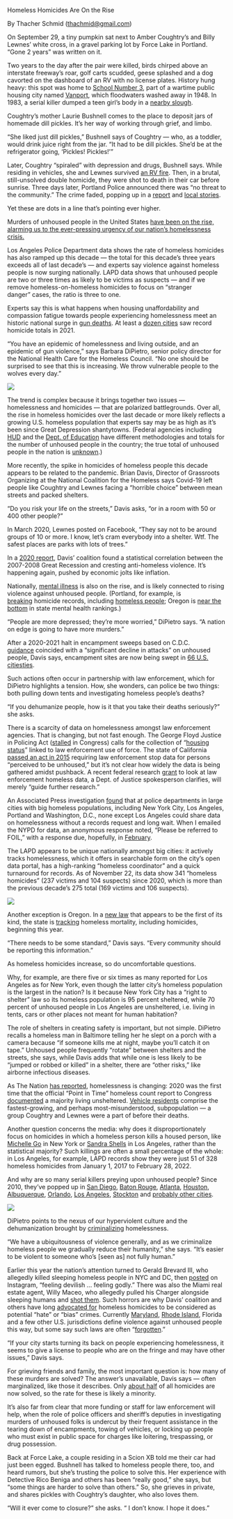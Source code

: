 Homeless Homicides Are On the Rise

By Thacher Schmid (thachmid@gmail.com)

On September 29, a tiny pumpkin sat next to Amber Coughtry’s and Billy Lewnes’ white cross, in a gravel parking lot by Force Lake in Portland. “Gone 2 years” was written on it.

Two years to the day after the pair were killed, birds chirped above an interstate freeway’s roar, golf carts scudded, geese splashed and a dog cavorted on the dashboard of an RV with no license plates. History hung heavy: this spot was home to [School Number 3](https://www.google.com/url?q=https://www.smithsonianmag.com/history/vanport-oregon-how-countrys-largest-housing-project-vanished-day-180954040/&sa=D&source=editors&ust=1669232967475005&usg=AOvVaw0VQXbMgrZ_MsProTO1y1Fs), part of a wartime public housing city named [Vanport](https://www.google.com/url?q=https://www.smithsonianmag.com/history/vanport-oregon-how-countrys-largest-housing-project-vanished-day-180954040/&sa=D&source=editors&ust=1669232967475482&usg=AOvVaw3UJz5jg2J2CKNDLBCb-S4Q), which floodwaters washed away in 1948\. In 1983, a serial killer dumped a teen girl’s body in a [nearby slough](https://www.google.com/url?q=https://katu.com/news/local/accused-serial-killer-indicted-in-fifth-cold-case-murder-in-portland&sa=D&source=editors&ust=1669232967475850&usg=AOvVaw1ezXBH-OpTMWI4SWEDk1Z2).

Coughtry’s mother Laurie Bushnell comes to the place to deposit jars of homemade dill pickles. It’s her way of working through grief, and limbo.

“She liked just dill pickles,” Bushnell says of Coughtry — who, as a toddler, would drink juice right from the jar. “It had to be dill pickles. She’d be at the refrigerator going, ‘Pickles! Pickles!’”

Later, Coughtry “spiraled” with depression and drugs, Bushnell says. While residing in vehicles, she and Lewnes survived [an RV fire](https://www.google.com/url?q=https://www.facebook.com/100001642329431/videos/2498162033581850/&sa=D&source=editors&ust=1669232967476454&usg=AOvVaw0okaIyZOMfGXI1vWM4OZ0J). Then, in a brutal, still-unsolved double homicide, they were shot to death in their car before sunrise. Three days later, Portland Police announced there was “no threat to the community.” The crime faded, popping up in a [report](https://www.google.com/url?q=https://multco-web7-psh-files-usw2.s3-us-west-2.amazonaws.com/s3fs-public/Domicile-Unknown-2020.pdf&sa=D&source=editors&ust=1669232967476812&usg=AOvVaw0-a4pNOa64b5xrUW99KFm8) and [local stories](https://www.google.com/url?q=https://katu.com/news/on-your-side/parents-of-portland-gun-violence-victims-plead-for-answers-in-unsolved-deaths&sa=D&source=editors&ust=1669232967477121&usg=AOvVaw3cjmXLI_yY80H6ITULzUYx).

Yet these are dots in a line that’s pointing ever higher.

Murders of unhoused people in the United States [have been on the rise, alarming us to the ever-pressing urgency of our nation’s homelessness crisis.](https://www.google.com/url?q=https://docs.google.com/spreadsheets/d/11zXZbCIv74L217BC5cqFzAaJU7AJ8caQGO0I_qxU_Y4/edit%23gid%3D0&sa=D&source=editors&ust=1669232967477730&usg=AOvVaw2jahmRX2c16VCeLC1kkdsg)  

Los Angeles Police Department data shows the rate of homeless homicides has also ramped up this decade — the total for this decade’s three years exceeds all of last decade’s — and experts say violence against homeless people is now surging nationally. LAPD data shows that unhoused people are two or three times as likely to be victims as suspects — and if we remove homeless-on-homeless homicides to focus on “stranger danger” cases, the ratio is three to one.

Experts say this is what happens when housing unaffordability and compassion fatigue towards people experiencing homelessness meet an historic national surge in [gun deaths](https://www.google.com/url?q=https://www.pewresearch.org/fact-tank/2022/02/03/what-the-data-says-about-gun-deaths-in-the-u-s/&sa=D&source=editors&ust=1669232967478334&usg=AOvVaw14NGcFiXIOlfmXq2GGhWNB). At least a [dozen cities](https://www.google.com/url?q=https://abcnews.go.com/US/12-major-us-cities-top-annual-homicide-records/story?id%3D81466453&sa=D&source=editors&ust=1669232967478584&usg=AOvVaw21rZMIh1p1SfJtvXCwz7Of) saw record homicide totals in 2021.

“You have an epidemic of homelessness and living outside, and an epidemic of gun violence,” says Barbara DiPietro, senior policy director for the National Health Care for the Homeless Council. “No one should be surprised to see that this is increasing. We throw vulnerable people to the wolves every day.”

<img src="housless_murders_by_county.png" class="w-100 w-30-l ph2 mr4-l fr-l" />

The trend is complex because it brings together two issues — homelessness and homicides — that are polarized battlegrounds. Over all, the rise in homeless homicides over the last decade or more likely reflects a growing U.S. homeless population that experts say may be as high as it’s been since Great Depression shantytowns. (Federal agencies including [HUD](https://www.google.com/url?q=https://www.hudexchange.info/programs/hdx/pit-hic/&sa=D&source=editors&ust=1669232967479087&usg=AOvVaw3dd4FYcBhYu4N9l-vAIuFo) and the [Dept. of Education](https://www.google.com/url?q=https://www.usich.gov/news/department-of-education-homelessness-data-released/&sa=D&source=editors&ust=1669232967479299&usg=AOvVaw27Ef5TWp7P8F-6rhhzoF1N) have different methodologies and totals for the number of unhoused people in the country; the true total of unhoused people in the nation is [unknown](https://www.google.com/url?q=https://www.mic.com/impact/fix-homelessness-hud-funding&sa=D&source=editors&ust=1669232967479502&usg=AOvVaw2-dKdnypCmackdkU4CCVSt).)

More recently, the spike in homicides of homeless people this decade appears to be related to the pandemic. Brian Davis, Director of Grassroots Organizing at the National Coalition for the Homeless says Covid-19 left people like Coughtry and Lewnes facing a “horrible choice” between mean streets and packed shelters.

“Do you risk your life on the streets,” Davis asks, “or in a room with 50 or 400 other people?”

In March 2020, Lewnes posted on Facebook, “They say not to be around groups of 10 or more. I know, let’s cram everybody into a shelter. Wtf. The safest places are parks with lots of trees.”

In a [2020 report](https://www.google.com/url?q=https://nationalhomeless.org/wp-content/uploads/2020/12/hate-crimes-2018-2019_web.pdf&sa=D&source=editors&ust=1669232967480284&usg=AOvVaw3cfFqYBcGmHKh3JeJDqcmp), Davis’ coalition found a statistical correlation between the 2007-2008 Great Recession and cresting anti-homeless violence. It’s happening again, pushed by economic jolts like inflation.

Nationally, [mental illness](https://www.google.com/url?q=https://www.usnews.com/news/health-news/articles/2022-09-07/study-shows-rising-demand-for-mental-health-treatment-during-pandemic&sa=D&source=editors&ust=1669232967480642&usg=AOvVaw2bqN8urG3Y0Me8lh63rqSR) is also on the rise, and is likely connected to rising violence against unhoused people. (Portland, for example, is [breaking](https://www.google.com/url?q=https://www.opb.org/article/2022/01/15/2021-was-a-record-year-for-homicides-in-portland/&sa=D&source=editors&ust=1669232967480907&usg=AOvVaw0_UTnjk5omIbTtChBbEe27) homicide records, including [homeless people](https://www.google.com/url?q=https://www.oregonlive.com/portland/2022/10/deaths-on-the-streets-homeless-homicides-in-portland-eclipse-2021.html&sa=D&source=editors&ust=1669232967481176&usg=AOvVaw2ptw2xa9l07S4IiM20yxvB); Oregon is [near the bottom](https://www.google.com/url?q=https://mhanational.org/issues/2022/ranking-states%23prevalence_mi&sa=D&source=editors&ust=1669232967481407&usg=AOvVaw36xdim0PpS1A4KnKDR0Qi7) in state mental health rankings.)

“People are more depressed; they’re more worried,” DiPietro says. “A nation on edge is going to have more murders.”

After a 2020-2021 halt in encampment sweeps based on C.D.C. [guidance](https://www.google.com/url?q=https://www.cdc.gov/coronavirus/2019-ncov/community/homeless-shelters/unsheltered-homelessness.html&sa=D&source=editors&ust=1669232967481873&usg=AOvVaw0a80u-wdTvZ0zaHw783GZ6) coincided with a “significant decline in attacks” on unhoused people, Davis says, encampment sites are now being swept in [66 U.S. cities](https://www.google.com/url?q=https://nationalhomeless.org/dirty-dozen-meanest-cities/&sa=D&source=editors&ust=1669232967482124&usg=AOvVaw2xmV-8lb2DCp8c_I3vqINz)[ties](https://www.google.com/url?q=https://nationalhomeless.org/dirty-dozen-meanest-cities/&sa=D&source=editors&ust=1669232967482328&usg=AOvVaw0xdhFB8j1s86ZI7zk92eeS).

Such actions often occur in partnership with law enforcement, which for DiPietro highlights a tension. How, she wonders, can police be two things: both pulling down tents and investigating homeless people’s deaths?

“If you dehumanize people, how is it that you take their deaths seriously?” she asks.

There is a scarcity of data on homelessness amongst law enforcement agencies. That is changing, but not fast enough. The George Floyd Justice in Policing Act ([stalled](https://www.google.com/url?q=https://www.propublica.org/article/why-police-reform-stalled-elizabeth-glazer&sa=D&source=editors&ust=1669232967482892&usg=AOvVaw2E94MhXZk_y-XJXTQVaVTZ) in Congress) calls for the collection of “[housing status](https://www.google.com/url?q=https://www.congress.gov/bill/117th-congress/house-bill/1280/text%23toc-HB83287ED349E48D5B16DFD5593182AF4&sa=D&source=editors&ust=1669232967483179&usg=AOvVaw0eUTJ_3VtQ6VjowdzaA0aA)” linked to law enforcement use of force. The state of California [passed an act in 2015](https://www.google.com/url?q=https://oag.ca.gov/ab953/regulations&sa=D&source=editors&ust=1669232967483414&usg=AOvVaw3vb1Q_5mQ_y-Z3Qlr2kEpR) requiring law enforcement stop data for persons “perceived to be unhoused,” but it’s not clear how widely the data is being gathered amidst pushback. A recent federal research [grant](https://www.google.com/url?q=https://nij.ojp.gov/funding/opportunities/o-nij-2021-55001&sa=D&source=editors&ust=1669232967483668&usg=AOvVaw1OAw8HPrDiL1ynW-Fd7p1T) to look at law enforcement homeless data, a Dept. of Justice spokesperson clarifies, will merely “guide further research.”

An Associated Press investigation [found](https://www.google.com/url?q=https://mynorthwest.com/3327783/la-nyc-killings-spark-anger-raise-risk-for-homeless-people/&sa=D&source=editors&ust=1669232967483974&usg=AOvVaw0Xlnp8gyok8nwcdNeooZU3) that at police departments in large cities with big homeless populations, including New York City, Los Angeles, Portland and Washington, D.C., none except Los Angeles could share data on homelessness without a records request and long wait. When I emailed the NYPD for data, an anonymous response noted, “Please be referred to FOIL,” with a response due, hopefully, in [February](https://www.google.com/url?q=https://a860-openrecords.nyc.gov/request/view/FOIL-2022-056-16711&sa=D&source=editors&ust=1669232967484240&usg=AOvVaw3G_lj35RQ_0BMhOJ8gsoEw).

The LAPD appears to be unique nationally amongst big cities: it actively tracks homelessness, which it offers in searchable form on the city’s open data portal, has a high-ranking “homeless coordinator” and a quick turnaround for records. As of November 22, its data show 341 “homeless homicides” (237 victims and 104 suspects) since 2020, which is more than the previous decade’s 275 total (169 victims and 106 suspects).

![](lapd_crime_stats.png)

Another exception is Oregon. In a [new law](https://www.google.com/url?q=https://centraloregondaily.com/oregon-homeless-deaths-report/&sa=D&source=editors&ust=1669232967484710&usg=AOvVaw36L8ytyE-qX20yDovL2qki) that appears to be the first of its kind, the state is [tracking](https://www.google.com/url?q=https://visual-data.dhsoha.state.or.us/t/OHA/views/Oregonpreliminarydomicileunknowndeaths/Dashboard?%253Adisplay_count%3Dn%26%253Aembed%3Dy%26%253AisGuestRedirectFromVizportal%3Dy%26%253Aorigin%3Dviz_share_link%26%253AshowAppBanner%3Dfalse%26%253AshowVizHome%3Dn&sa=D&source=editors&ust=1669232967485087&usg=AOvVaw2T5nuqN2n-rmh0cqfp5HOK) homeless mortality, including homicides, beginning this year.

“There needs to be some standard,” Davis says. “Every community should be reporting this information.”

As homeless homicides increase, so do uncomfortable questions.

Why, for example, are there five or six times as many reported for Los Angeles as for New York, even though the latter city’s homeless population is the largest in the nation? Is it because New York City has a “right to shelter” law so its homeless population is 95 percent sheltered, while 70 percent of unhoused people in Los Angeles are unsheltered, i.e. living in tents, cars or other places not meant for human habitation?

The role of shelters in creating safety is important, but not simple. DiPietro recalls a homeless man in Baltimore telling her he slept on a porch with a camera because “if someone kills me at night, maybe you’ll catch it on tape.” Unhoused people frequently “rotate” between shelters and the streets, she says, while Davis adds that while one is less likely to be “jumped or robbed or killed” in a shelter, there are “other risks,” like airborne infectious diseases.

As The Nation [has reported](https://www.google.com/url?q=https://www.thenation.com/article/society/homelessness-vehicle-residency-housing/&sa=D&source=editors&ust=1669232967486255&usg=AOvVaw2QO1JrbkgIh77y-sNY18YV), homelessness is changing: 2020 was the first time that the official “Point in Time” homeless count report to Congress [documented](https://www.google.com/url?q=https://www.huduser.gov/portal/sites/default/files/pdf/2020-AHAR-Part-1.pdf&sa=D&source=editors&ust=1669232967486546&usg=AOvVaw2yNfQUtzgrFUWLaqyK0rMC) a majority living unsheltered. [Vehicle residents](https://www.google.com/url?q=https://www.thesunmagazine.org/issues/550/displaced&sa=D&source=editors&ust=1669232967486806&usg=AOvVaw0BD-ItQ2ykSfrcEsOfxcDl) comprise the fastest-growing, and perhaps most-misunderstood, subpopulation — a group Coughtry and Lewnes were a part of before their deaths.

Another question concerns the media: why does it disproportionately focus on homicides in which a homeless person kills a housed person, like [Michelle Go](https://www.google.com/url?q=https://apnews.com/article/new-york-89a06f0c88a7babe263104214858dfbe&sa=D&source=editors&ust=1669232967487293&usg=AOvVaw1RZZd7vnCCHsHx8djst4WZ) in New York or [Sandra Shells](https://www.google.com/url?q=https://apnews.com/article/los-angeles-562fb339a3f0f1070f0524c7c5197e96&sa=D&source=editors&ust=1669232967487579&usg=AOvVaw1NobLj0uXoD8SIczzMin9y) in Los Angeles, rather than the statistical majority? Such killings are often a small percentage of the whole: in Los Angeles, for example, LAPD records show they were just 51 of 328 homeless homicides from January 1, 2017 to February 28, 2022.

And why are so many serial killers preying upon unhoused people? Since 2010, they’ve popped up in [San Diego](https://www.google.com/url?q=https://www.sandiegouniontribune.com/news/courts/story/2021-01-12/multiple-life-terms-for-san-diego-man-who-killed-four-during-2016-spree&sa=D&source=editors&ust=1669232967488109&usg=AOvVaw02n29_BFUHflksA-0cWLmn), [Baton Rouge](https://www.google.com/url?q=https://www.theadvocate.com/baton_rouge/news/courts/article_e05d48fe-62fe-11ea-a388-cbb1de447e45.html&sa=D&source=editors&ust=1669232967488414&usg=AOvVaw2CaMcYYVDI5jI2s49P14No), [Atlanta](https://www.google.com/url?q=https://www.wsbtv.com/news/local/atlanta/killer-says-he-was-helping-homeless-man-by-killing-him/486495405/&sa=D&source=editors&ust=1669232967488711&usg=AOvVaw3F3EKa64QvUKlDT-zLiqdr), [Houston](https://www.google.com/url?q=https://www.mytexasdaily.com/upper-gulf-coast/texas-serial-killer-who-strangled-homeless-and-transgender-women-sentenced/article_a45b2c3a-6705-11ea-8cfb-638c0b757a90.html&sa=D&source=editors&ust=1669232967489088&usg=AOvVaw1GlB42csnCTdlF1Aw9_5om), [Albuquerque](https://www.google.com/url?q=https://www.abqjournal.com/1104656/is-serial-offender-killing-homeless-man.html&sa=D&source=editors&ust=1669232967489362&usg=AOvVaw3qDjBy6c6SSGQTgu92lT02), [Orlando](https://www.google.com/url?q=https://www.sun-sentinel.com/local/broward/fl-sb-serial-killers-victims-20171110-story.html&sa=D&source=editors&ust=1669232967489586&usg=AOvVaw31rP7_VFrUfyaLUkALe488), [Los Angeles](https://www.google.com/url?q=https://www.foxnews.com/us/homeless-man-says-alleged-serial-killer-illegal-immigrant-clobbered-him-with-bolt-cutters-in-california&sa=D&source=editors&ust=1669232967489826&usg=AOvVaw1CYH_bGIorp_8uxGT2UBgx), [Stockton](https://www.google.com/url?q=https://www.kcra.com/amp/article/stockton-serial-killings-homeless-community-fears/41562106&sa=D&source=editors&ust=1669232967490045&usg=AOvVaw0G9G2lsXhNiCs3cOJILbM6) and [probably other cities](https://www.google.com/url?q=https://www.fox5vegas.com/2022/09/22/las-vegas-police-say-man-arrested-stabbings-4-homeless-individuals/&sa=D&source=editors&ust=1669232967490272&usg=AOvVaw0bggAlsfRXT-jnZvzBuyK1).

<img src="map-cities-with-serialkillers.png" class="w-100 measure ml5-l db" />

DiPietro points to the nexus of our hyperviolent culture and the dehumanization brought by [criminalizing](https://www.google.com/url?q=https://homelesslaw.org/wp-content/uploads/2022/09/Johnson-v-Grants-Pass-9th-Cir-2022-1.pdf&sa=D&source=editors&ust=1669232967490573&usg=AOvVaw0oP9mp7N_KP-3-g2PPpNUC) homelessness.

“We have a ubiquitousness of violence generally, and as we criminalize homeless people we gradually reduce their humanity,” she says. “It’s easier to be violent to someone who’s \[seen as\] not fully human.”

Earlier this year the nation’s attention turned to Gerald Brevard III, who allegedly killed sleeping homeless people in NYC and DC, then [posted](https://www.google.com/url?q=https://www.washingtonpost.com/dc-md-va/2022/09/21/brevard-attacks-bias-homeless-dc/&sa=D&source=editors&ust=1669232967490961&usg=AOvVaw3hAHcpJ-EaIXkoxzMXIPmP) on Instagram, “feeling devilish … feeling godly.” There was also the Miami real estate agent, Willy Maceo, who allegedly pulled his Charger alongside sleeping humans and [shot them](https://www.google.com/url?q=https://www.thedailybeast.com/suspected-serial-killer-willy-suarez-maceo-charged-in-murders-of-homeless-men-authorities-say&sa=D&source=editors&ust=1669232967491254&usg=AOvVaw1Rl2XqR4vjtaE9w2mx2_nc). Such horrors are why Davis’ coalition and others have long [advocated for](https://www.google.com/url?q=https://www.nationalhomeless.org/factsheets/Hatecrimes.pdf&sa=D&source=editors&ust=1669232967491460&usg=AOvVaw2CmqvDUx2ht7taRRdse4Gl) homeless homicides to be considered as potential “hate” or “bias” crimes. Currently [Maryland](https://www.google.com/url?q=https://www.nytimes.com/2009/05/08/us/08brfs-ATTACKINGHOM_BRF.html&sa=D&source=editors&ust=1669232967491666&usg=AOvVaw3FT2KW3qyODBJPIvNRuzbe), [Rhode Island](https://www.google.com/url?q=https://upriseri.com/2019-04-16-homeless/&sa=D&source=editors&ust=1669232967491863&usg=AOvVaw1DCL1nlq9qs9GAwKw-88ov), Florida and a few other U.S. jurisdictions define violence against unhoused people this way, but some say such laws are often “[forgotten](https://www.google.com/url?q=https://homelessvoice.org/technically-hate-officially-forgotten/&sa=D&source=editors&ust=1669232967492123&usg=AOvVaw0QFXLzbW751RF_4KH7eA66).”

“If your city starts turning its back on people experiencing homelessness, it seems to give a license to people who are on the fringe and may have other issues,” Davis says.

For grieving friends and family, the most important question is: how many of these murders are solved? The answer’s unavailable, Davis says — often marginalized, like those it describes. Only [about half](https://www.google.com/url?q=https://www.theatlantic.com/newsletters/archive/2022/07/police-murder-clearance-rate/661500/&sa=D&source=editors&ust=1669232967492627&usg=AOvVaw2n3nDh6RDL0sJ7OrxufJth) of all homicides are now solved, so the rate for these is likely a minority.

It’s also far from clear that more funding or staff for law enforcement will help, when the role of police officers and sheriff’s deputies in investigating murders of unhoused folks is undercut by their frequent assistance in the tearing down of encampments, towing of vehicles, or locking up people who must exist in public space for charges like loitering, trespassing, or drug possession.

Back at Force Lake, a couple residing in a Scion XB told me their car had just been egged. Bushnell has talked to homeless people there, too, and heard rumors, but she’s trusting the police to solve this. Her experience with Detective Rico Beniga and others has been “really good,” she says, but “some things are harder to solve than others.” So, she grieves in private, and shares pickles with Coughtry’s daughter, who also loves them.

“Will it ever come to closure?” she asks. “ I don’t know. I hope it does.”